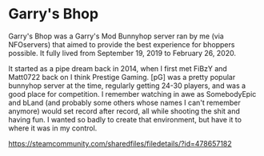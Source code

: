 # Garry's Bhop

Garry's Bhop was a Garry's Mod Bunnyhop server ran by me (via NFOservers) that aimed to provide the best experience for bhoppers possible. It fully lived from September 19, 2019 to February 26, 2020.

It started as a pipe dream back in 2014, when I first met FiBzY and Matt0722 back on I think Prestige Gaming. \[pG\] was a pretty popular bunnyhop server at the time, regularly getting 24-30 players, and was a good place for competition. I remember watching in awe as SomebodyEpic and bLand (and probably some others whose names I can't remember anymore) would set record after record, all while shooting the shit and having fun. I wanted so badly to create that environment, but have it to where it was in my control.


https://steamcommunity.com/sharedfiles/filedetails/?id=478657182 
